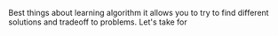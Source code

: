 Best things about learning algorithm it allows you to try to find different solutions
and tradeoff to problems.
Let's take for 
